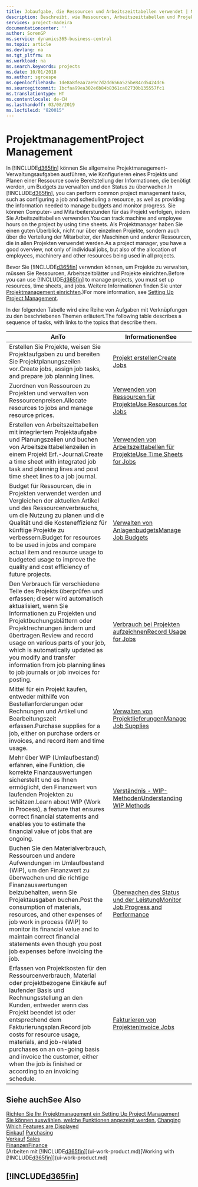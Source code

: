 ```yaml
---
title: Jobaufgabe, die Ressourcen und Arbeitszeittabellen verwendet | Microsoft Docs
description: Beschreibt, wie Ressourcen, Arbeitszeittabellen und Projekte genutzt werden, um Projekte zu verwalten.
services: project-madeira
documentationcenter: ''
author: SorenGP
ms.service: dynamics365-business-central
ms.topic: article
ms.devlang: na
ms.tgt_pltfrm: na
ms.workload: na
ms.search.keywords: projects
ms.date: 10/01/2018
ms.author: sgroespe
ms.openlocfilehash: 1de8a8feaa7ae9c7d2dd656a525be84cd5424dc6
ms.sourcegitcommit: 1bcfaa99ea302e6b84b8361ca02730b135557fc1
ms.translationtype: HT
ms.contentlocale: de-CH
ms.lasthandoff: 03/08/2019
ms.locfileid: "820015"
---
```

# <a name="project-management"></a><span data-ttu-id="4b1f0-103">Projektmanagement</span><span class="sxs-lookup"><span data-stu-id="4b1f0-103">Project Management</span></span>
<span data-ttu-id="4b1f0-104">In [!INCLUDE[d365fin](includes/d365fin_md.md)] können Sie allgemeine Projektmanagement-Verwaltungsaufgaben ausführen, wie Konfigurieren eines Projekts und Planen einer Ressource sowie Bereitstellung der Informationen, die benötigt werden, um Budgets zu verwalten und den Status zu überwachen.</span><span class="sxs-lookup"><span data-stu-id="4b1f0-104">In [!INCLUDE[d365fin](includes/d365fin_md.md)], you can perform common project management tasks, such as configuring a job and scheduling a resource, as well as providing the information needed to manage budgets and monitor progress.</span></span> <span data-ttu-id="4b1f0-105">Sie können Computer- und Mitarbeiterstunden für das Projekt verfolgen, indem Sie Arbeitszeittabellen verwenden.</span><span class="sxs-lookup"><span data-stu-id="4b1f0-105">You can track machine and employee hours on the project by using time sheets.</span></span> <span data-ttu-id="4b1f0-106">Als Projektmanager haben Sie einen guten Überblick, nicht nur über einzelnen Projekte, sondern auch über die Verteilung der Mitarbeiter, der Maschinen und anderer Ressourcen, die in allen Projekten verwendet werden.</span><span class="sxs-lookup"><span data-stu-id="4b1f0-106">As a project manager, you have a good overview, not only of individual jobs, but also of the allocation of employees, machinery and other resources being used in all projects.</span></span>

<span data-ttu-id="4b1f0-107">Bevor Sie [!INCLUDE[d365fin](includes/d365fin_md.md)] verwnden können, um Projekte zu verwalten, müssen Sie Ressourcen, Arbeitszeitblätter und Projekte einrichten.</span><span class="sxs-lookup"><span data-stu-id="4b1f0-107">Before you can use [!INCLUDE[d365fin](includes/d365fin_md.md)] to manage projects, you must set up resources, time sheets, and jobs.</span></span> <span data-ttu-id="4b1f0-108">Weitere Informationen finden Sie unter [Projektmanagement einrichten](projects-setup-projects.md).)</span><span class="sxs-lookup"><span data-stu-id="4b1f0-108">For more information, see [Setting Up Project Management](projects-setup-projects.md).</span></span>  

<span data-ttu-id="4b1f0-109">In der folgenden Tabelle wird eine Reihe von Aufgaben mit Verknüpfungen zu den beschriebenen Themen erläutert.</span><span class="sxs-lookup"><span data-stu-id="4b1f0-109">The following table describes a sequence of tasks, with links to the topics that describe them.</span></span>

| <span data-ttu-id="4b1f0-110">An</span><span class="sxs-lookup"><span data-stu-id="4b1f0-110">To</span></span> | <span data-ttu-id="4b1f0-111">Informationen</span><span class="sxs-lookup"><span data-stu-id="4b1f0-111">See</span></span> |
| --- | --- |
| <span data-ttu-id="4b1f0-112">Erstellen Sie Projekte, weisen Sie Projektaufgaben zu und bereiten Sie Projektplanungszeilen vor.</span><span class="sxs-lookup"><span data-stu-id="4b1f0-112">Create jobs, assign job tasks, and prepare job planning lines.</span></span> |[<span data-ttu-id="4b1f0-113">Projekt erstellen</span><span class="sxs-lookup"><span data-stu-id="4b1f0-113">Create Jobs</span></span>](projects-how-create-jobs.md) |
| <span data-ttu-id="4b1f0-114">Zuordnen von Ressourcen zu Projekten und verwalten von Ressourcenpreisen.</span><span class="sxs-lookup"><span data-stu-id="4b1f0-114">Allocate resources to jobs and manage resource prices.</span></span> |[<span data-ttu-id="4b1f0-115">Verwenden von Ressourcen für Projekte</span><span class="sxs-lookup"><span data-stu-id="4b1f0-115">Use Resources for Jobs</span></span>](projects-how-use-resources.md) |
| <span data-ttu-id="4b1f0-116">Erstellen von Arbeitszeittabellen mit integriertem Projektaufgabe und Planungszeilen und buchen von Arbeitszeittabellenzeilen in einem Projekt Erf.-Journal.</span><span class="sxs-lookup"><span data-stu-id="4b1f0-116">Create a time sheet with integrated job task and planning lines and post time sheet lines to a job journal.</span></span> |[<span data-ttu-id="4b1f0-117">Verwenden von Arbeitszeittabellen für Projekte</span><span class="sxs-lookup"><span data-stu-id="4b1f0-117">Use Time Sheets for Jobs</span></span>](projects-how-use-time-sheets.md) |
| <span data-ttu-id="4b1f0-118">Budget für Ressourcen, die in Projekten verwendet werden und Vergleichen der aktuellen Artikel und des Ressourcenverbrauchs, um die Nutzung zu planen und die Qualität und die Kosteneffizienz für künftige Projekte zu verbessern.</span><span class="sxs-lookup"><span data-stu-id="4b1f0-118">Budget for resources to be used in jobs and compare actual item and resource usage to budgeted usage to improve the quality and cost efficiency of future projects.</span></span> |[<span data-ttu-id="4b1f0-119">Verwalten von Anlagenbudgets</span><span class="sxs-lookup"><span data-stu-id="4b1f0-119">Manage Job Budgets</span></span>](projects-how-manage-budgets.md) |
| <span data-ttu-id="4b1f0-120">Den Verbrauch für verschiedene Teile des Projekts überprüfen und erfassen; dieser wird automatisch aktualisiert, wenn Sie Informationen zu Projekten und Projektbuchungsblättern oder Projektrechnungen ändern und übertragen.</span><span class="sxs-lookup"><span data-stu-id="4b1f0-120">Review and record usage on various parts of your job, which is automatically updated as you modify and transfer information from job planning lines to job journals or job invoices for posting.</span></span> |[<span data-ttu-id="4b1f0-121">Verbrauch bei Projekten aufzeichnen</span><span class="sxs-lookup"><span data-stu-id="4b1f0-121">Record Usage for Jobs</span></span>](projects-how-record-job-usage.md) |
| <span data-ttu-id="4b1f0-122">Mittel für ein Projekt kaufen, entweder mithilfe von Bestellanforderungen oder Rechnungen und Artikel und Bearbeitungszeit erfassen.</span><span class="sxs-lookup"><span data-stu-id="4b1f0-122">Purchase supplies for a job, either on purchase orders or invoices, and record item and time usage.</span></span> |[<span data-ttu-id="4b1f0-123">Verwalten von Projektlieferungen</span><span class="sxs-lookup"><span data-stu-id="4b1f0-123">Manage Job Supplies</span></span>](projects-how-manage-project-supplies.md) |
| <span data-ttu-id="4b1f0-124">Mehr über WIP (Umlaufbestand) erfahren, eine Funktion, die korrekte Finanzauswertungen sicherstellt und es Ihnen ermöglicht, den Finanzwert von laufenden Projekten zu schätzen.</span><span class="sxs-lookup"><span data-stu-id="4b1f0-124">Learn about WIP (Work in Process), a feature that ensures correct financial statements and enables you to estimate the financial value of jobs that are ongoing.</span></span> |[<span data-ttu-id="4b1f0-125">Verständnis - WIP-Methoden</span><span class="sxs-lookup"><span data-stu-id="4b1f0-125">Understanding WIP Methods</span></span>](projects-understanding-wip.md) |
| <span data-ttu-id="4b1f0-126">Buchen Sie den Materialverbrauch, Ressourcen und andere Aufwendungen im Umlaufbestand (WIP), um den Finanzwert zu überwachen und die richtige Finanzauswertungen beizubehalten, wenn Sie Projektausgaben buchen.</span><span class="sxs-lookup"><span data-stu-id="4b1f0-126">Post the consumption of materials, resources, and other expenses of job work in process (WIP) to monitor its financial value and to maintain correct financial statements even though you post job expenses before invoicing the job.</span></span> |[<span data-ttu-id="4b1f0-127">Überwachen des Status und der Leistung</span><span class="sxs-lookup"><span data-stu-id="4b1f0-127">Monitor Job Progress and Performance</span></span>](projects-how-monitor-progress-performance.md) |
| <span data-ttu-id="4b1f0-128">Erfassen von Projektkosten für den Ressourcenverbrauch, Material oder projektbezogene Einkäufe auf laufender Basis und Rechnungsstellung an den Kunden, entweder wenn das Projekt beendet ist oder entsprechend dem Fakturierungsplan.</span><span class="sxs-lookup"><span data-stu-id="4b1f0-128">Record job costs for resource usage, materials, and job-related purchases on an on-going basis and invoice the customer, either when the job is finished or according to an invoicing schedule.</span></span> |[<span data-ttu-id="4b1f0-129">Fakturieren von Projekten</span><span class="sxs-lookup"><span data-stu-id="4b1f0-129">Invoice Jobs</span></span>](projects-how-invoice-jobs.md) |

## <a name="see-also"></a><span data-ttu-id="4b1f0-130">Siehe auch</span><span class="sxs-lookup"><span data-stu-id="4b1f0-130">See Also</span></span>
[<span data-ttu-id="4b1f0-131">Richten Sie Ihr Projektmanagement ein.</span><span class="sxs-lookup"><span data-stu-id="4b1f0-131">Setting Up Project Management</span></span>](projects-setup-projects.md)  
<span data-ttu-id="4b1f0-132">[Sie können auswählen, welche Funktionen angezeigt werden.](ui-experiences.md)    </span><span class="sxs-lookup"><span data-stu-id="4b1f0-132">[Changing Which Features are Displayed](ui-experiences.md)    </span></span>  
<span data-ttu-id="4b1f0-133">[Einkauf](purchasing-manage-purchasing.md)       </span><span class="sxs-lookup"><span data-stu-id="4b1f0-133">[Purchasing](purchasing-manage-purchasing.md)       </span></span>  
<span data-ttu-id="4b1f0-134">[Verkauf](sales-manage-sales.md)  </span><span class="sxs-lookup"><span data-stu-id="4b1f0-134">[Sales](sales-manage-sales.md)  </span></span>  
[<span data-ttu-id="4b1f0-135">Finanzen</span><span class="sxs-lookup"><span data-stu-id="4b1f0-135">Finance</span></span>](finance.md)  
<span data-ttu-id="4b1f0-136">[Arbeiten mit [!INCLUDE[d365fin](includes/d365fin_md.md)]](ui-work-product.md)</span><span class="sxs-lookup"><span data-stu-id="4b1f0-136">[Working with [!INCLUDE[d365fin](includes/d365fin_md.md)]](ui-work-product.md)</span></span>  

## [!INCLUDE[d365fin](includes/free_trial_md.md)]  
 
